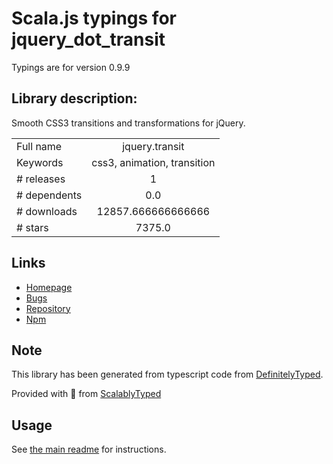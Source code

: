 
# Scala.js typings for jquery_dot_transit

Typings are for version 0.9.9

## Library description:
Smooth CSS3 transitions and transformations for jQuery.

|                    |                 |
| ------------------ | :-------------: |
| Full name          | jquery.transit |
| Keywords           | css3, animation, transition |
| # releases         | 1 |
| # dependents       | 0.0 |
| # downloads        | 12857.666666666666 |
| # stars            | 7375.0 |

## Links
- [Homepage](http://ricostacruz.com/jquery.transit)
- [Bugs](https://github.com/rstacruz/jquery.transit/issues)
- [Repository](https://github.com/rstacruz/jquery.transit)
- [Npm](https://www.npmjs.com/package/jquery.transit)
    


## Note
This library has been generated from typescript code from [DefinitelyTyped](https://definitelytyped.org).

Provided with :purple_heart: from [ScalablyTyped](https://github.com/oyvindberg/ScalablyTyped)

## Usage
See [the main readme](../../readme.md) for instructions.


